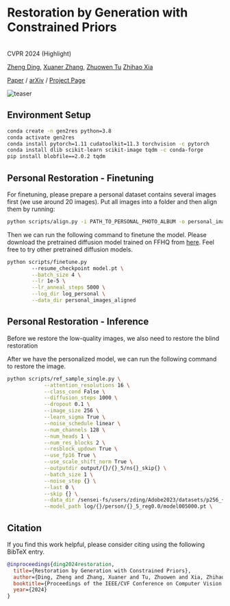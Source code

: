 # Restoration by Generation with Constrained Priors

<br>CVPR 2024 (Highlight)<br>

[Zheng Ding](), [Xuaner Zhang](https://ceciliavision.github.io), [Zhuowen Tu](https://pages.ucsd.edu/~ztu)
[Zhihao Xia](https://likesum.github.io)

[Paper](https://arxiv.org/pdf/2312.17161.pdf) / [arXiv](https://arxiv.org/abs/2312.17161) / [Project Page](https://gen2res.github.io/)

![teaser](figs/teaser.png)

## Environment Setup

```bash
conda create -n gen2res python=3.8
conda activate gen2res
conda install pytorch=1.11 cudatoolkit=11.3 torchvision -c pytorch
conda install dlib scikit-learn scikit-image tqdm -c conda-forge
pip install blobfile==2.0.2 tqdm
```

## Personal Restoration - Finetuning

For finetuning, please prepare a personal dataset contains several images first (we use around 20 images). Put all images into a folder and then align them by running:

```bash
python scripts/align.py -i PATH_TO_PERSONAL_PHOTO_ALBUM -o personal_images_aligned -s 256
```

Then we can run the following command to finetune the model. Please download the pretrained diffusion model trained on FFHQ from [here](). Feel free to try other pretrained diffusion models.

```bash
python scripts/finetune.py 
        --resume_checkpoint model.pt \
        --batch_size 4 \
        --lr 1e-5 \
        --lr_anneal_steps 5000 \
        --log_dir log_personal \
        --data_dir personal_images_aligned
```

## Personal Restoration - Inference

Before we restore the low-quality images, we also need to restore the blind restoration

After we have the personalized model, we can run the following command to restore the image. 

```bash
python scripts/ref_sample_single.py \
            --attention_resolutions 16 \
            --class_cond False \
            --diffusion_steps 1000 \
            --dropout 0.1 \
            --image_size 256 \
            --learn_sigma True \
            --noise_schedule linear \
            --num_channels 128 \
            --num_heads 1 \
            --num_res_blocks 2 \
            --resblock_updown True \
            --use_fp16 True \
            --use_scale_shift_norm True \
            --outputdir output/{}/{}_5/ns{}_skip{} \
            --batch_size 1 \
            --noise_step {} \
            --last 0 \
            --skip {} \
            --data_dir /sensei-fs/users/zding/Adobe2023/datasets/p256_{}_test \
            --model_path log/{}/person/{}_5_reg0.0/model005000.pt \
```

## Citation

If you find this work helpful, please consider citing using the following BibTeX entry.

```BibTeX
@inproceedings{ding2024restoration,
  title={Restoration by Generation with Constrained Priors},
  author={Ding, Zheng and Zhang, Xuaner and Tu, Zhuowen and Xia, Zhihao},
  booktitle={Proceedings of the IEEE/CVF Conference on Computer Vision and Pattern Recognition},
  year={2024}
}
```
